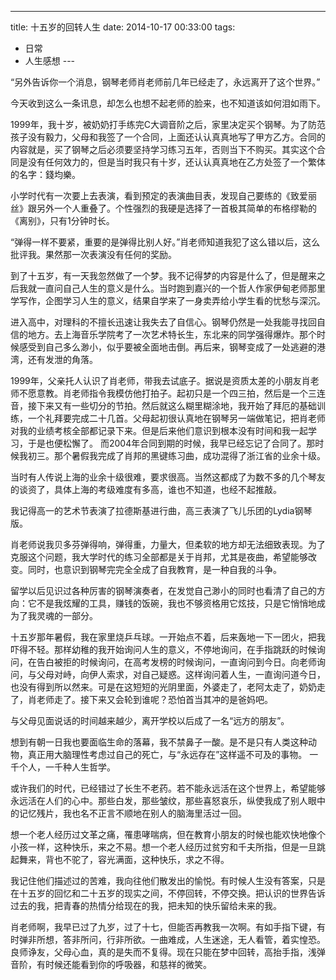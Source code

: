 
---
title: 十五岁的回转人生
date: 2014-10-17 00:33:00
tags:
  - 日常
  - 人生感想
---​

“另外告诉你一个消息，钢琴老师肖老师前几年已经走了，永远离开了这个世界。”

<!--more-->

今天收到这么一条讯息，却怎么也想不起老师的脸来，也不知道该如何泪如雨下。

1999年，我十岁，被奶奶打手练完C大调音阶之后，家里决定买个钢琴。为了防范孩子没有毅力，父母和我签了一个合同，上面还认认真真地写了甲方乙方。合同的内容就是，买了钢琴之后必须要坚持学习练习五年，否则当下不购买。其实这个合同是没有任何效力的，但是当时我只有十岁，还认认真真地在乙方处签了一个繁体的名字：錢均樂。

小学时代有一次要上去表演，看到预定的表演曲目表，发现自己要练的《致爱丽丝》跟另外一个人重叠了。个性强烈的我硬是选择了一首极其简单的布格缪勒的《离别》，只有1分钟时长。

“弹得一样不要紧，重要的是弹得比别人好。”肖老师知道我犯了这么错以后，这么批评我。果然那一次表演没有任何的奖励。

到了十五岁，有一天我忽然做了一个梦。我不记得梦的内容是什么了，但是醒来之后我就一直问自己人生的意义是什么。当时跑到嘉兴的一个哲人作家伊甸老师那里学写作，企图学习人生的意义，结果自学来了一身卖弄给小学生看的忧愁与深沉。

进入高中，对理科的不擅长迅速让我失去了自信心。钢琴仍然是一处我能寻找回自信的地方。去上海音乐学院考了一次艺术特长生，东北来的同学强得爆炸。那个时候感受到自己多么渺小，似乎要被全面地击倒。再后来，钢琴变成了一处逃避的港湾，还有发泄的角落。

1999年，父亲托人认识了肖老师，带我去试底子。据说是资质太差的小朋友肖老师不愿意教。肖老师指令我模仿他打拍子。起初只是一个四三拍，然后是一个三连音，接下来又有一些切分的节拍。然后就这么糊里糊涂地，我开始了拜厄的基础训练，一个礼拜要完成二十几首。父母起初很认真地在钢琴另一端做笔记，把肖老师对我的业绩考核全部都记录下来。但是后来他们意识到根本没有时间和我一起学习，于是也便松懈了。
而2004年合同到期的时候，我早已经忘记了合同了。那时候我初三。那个暑假我完成了肖邦的黑键练习曲，成功混得了浙江省的业余十级。

当时有人传说上海的业余十级很难，要求很高。当然这都成了为数不多的几个琴友的谈资了，具体上海的考级难度有多高，谁也不知道，也经不起推敲。

我记得高一的艺术节表演了拉德斯基进行曲，高三表演了飞儿乐团的Lydia钢琴版。

肖老师说我贝多芬弹得响，弹得重，力量大，但柔软的地方却无法细致表现。为了克服这个问题，我大学时代的练习全部都是关于肖邦，尤其是夜曲，希望能够改变。同时，也意识到钢琴完完全全成了自我教育，是一种自我的斗争。

留学以后见识过各种厉害的钢琴演奏者，在发觉自己渺小的同时也看清了自己的方向：它不是我炫耀的工具，赚钱的饭碗，我也不够资格用它炫技，只是它悄悄地成为了我灵魂的一部分。

十五岁那年暑假，我在家里烧乒乓球。一开始点不着，后来轰地一下一团火，把我吓得不轻。那样幼稚的我开始询问人生的意义，不停地询问，在手指跳跃的时候询问，在告白被拒的时候询问，在高考发榜的时候询问，一直询问到今日。向老师询问，与父母对峙，向伊人索求，对自己疑惑。这样询问着人生，一直询问道今日，也没有得到所以然来。可是在这短短的光阴里面，外婆走了，老阿太走了，奶奶走了，肖老师走了。接下来又会轮到谁呢？恐怕首当其冲的是爸妈吧。

与父母见面说话的时间越来越少，离开学校以后成了一名“远方的朋友”。

想到有朝一日我也要面临生命的落幕，我不禁鼻子一酸。是不是只有人类这种动物，真正用大脑理性考虑过自己的死亡，与“永远存在”这样遥不可及的事物。
一千个人，一千种人生哲学。

或许我们的时代，已经错过了长生不老药。若不能永远活在这个世界上，希望能够永远活在人们的心中。那些白发，那些皱纹，那些喜怒哀乐，纵使我成了别人眼中的记忆残片，我也名不正言不顺地在别人的脑海里活过一回。

想一个老人经历过文革之痛，罹患哮喘病，但在教育小朋友的时候也能欢快地像个小孩一样，这种快乐，来之不易。想一个老人经历过贫穷和千夫所指，但是一旦跳起舞来，背也不驼了，容光满面，这种快乐，求之不得。

我记住他们描述过的苦难，我向往他们散发出的愉悦。有时候人生没有答案，只是在十五岁的回忆和二十五岁的现实之间，不停回转，不停交换。把认识的世界告诉过去的我，把青春的热情分给现在的我，把未知的快乐留给未来的我。

肖老师啊，我早已过了九岁，过了十七，但能否再教我一次啊。有如手指下键，有时弹非所想，答非所问，行非所欲。一曲难成，人生迷途，无人看管，着实惶恐。良师诤友，父母心血，真的是失而不复得。现在只能在梦中回转，高抬手指，浅弹音阶，有时候还能看到你的呼吸器，和慈祥的微笑。
